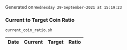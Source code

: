 Generated on `Wednesday 29-September-2021 at 15:19:23`

### Current to Target Coin Ratio
`current_coin_ratio.sh`

Date|Current|Target|Ratio
---|---|---|---
